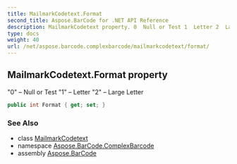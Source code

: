 ```yaml
---
title: MailmarkCodetext.Format
second_title: Aspose.BarCode for .NET API Reference
description: MailmarkCodetext property. 0  Null or Test 1  Letter 2  Large Letter
type: docs
weight: 40
url: /net/aspose.barcode.complexbarcode/mailmarkcodetext/format/
---
```

## MailmarkCodetext.Format property

"0" – Null or Test "1" – Letter "2" – Large Letter

```csharp
public int Format { get; set; }
```

### See Also

* class [MailmarkCodetext](../)
* namespace [Aspose.BarCode.ComplexBarcode](../../mailmarkcodetext/)
* assembly [Aspose.BarCode](../../../)


